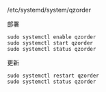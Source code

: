 /etc/systemd/system/qzorder

部署
```
sudo systemctl enable qzorder
sudo systemctl start qzorder
sudo systemctl status qzorder
```

更新
```
sudo systemctl restart qzorder
sudo systemctl status qzorder
```